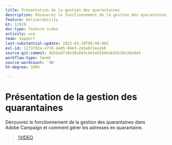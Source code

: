 ```yaml
---
title: Présentation de la gestion des quarantaines
description: Découvrez le fonctionnement de la gestion des quarantaines dans Adobe Campaign et comment gérer les adresses en quarantaine.
feature: Deliverability
kt: 11919
doc-type: feature video
activity: use
team: Support
last-substantial-update: 2023-03-28T00:00:00Z
exl-id: 1273792a-e778-4a85-8443-2e5a872ea2e8
source-git-commit: 4655ed710e38c0d3cbb3eb5566ab5d13dc26ed44
workflow-type: tm+mt
source-wordcount: '36'
ht-degree: 100%

---
```


# Présentation de la gestion des quarantaines

Découvrez le fonctionnement de la gestion des quarantaines dans Adobe Campaign et comment gérer les adresses en quarantaine.

>[!VIDEO](https://video.tv.adobe.com/v/3415818?quality=12&learn=on)
